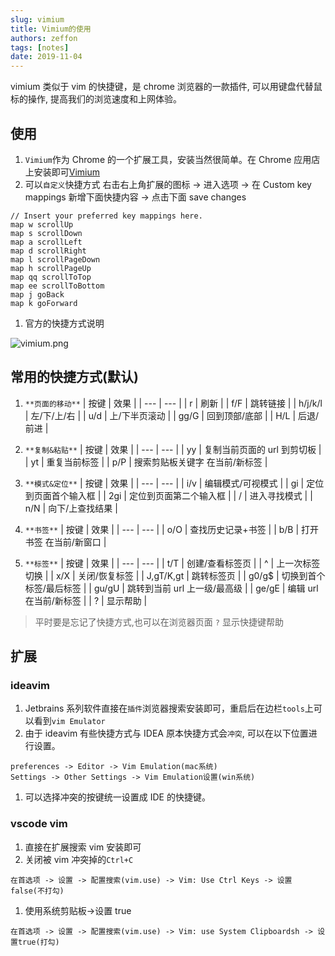 ```yaml
---
slug: vimium
title: Vimium的使用
authors: zeffon
tags: [notes]
date: 2019-11-04
---
```


vimium 类似于 vim 的快捷键，是 chrome 浏览器的一款插件, 可以用键盘代替鼠标的操作, 提高我们的浏览速度和上网体验。

<!--truncate-->

## 使用

1. `Vimium`作为 Chrome 的一个扩展工具，安装当然很简单。在 Chrome 应用店上安装即可[Vimium](https://chrome.google.com/webstore/detail/vimium/dbepggeogbaibhgnhhndojpepiihcmeb?utm_source=chrome-ntp-icon)
2. 可以`自定义`快捷方式
   右击右上角扩展的图标 -> 进入选项 -> 在 Custom key mappings 新增下面快捷内容 -> 点击下面 save changes

```
// Insert your preferred key mappings here.
map w scrollUp
map s scrollDown
map a scrollLeft
map d scrollRight
map l scrollPageDown
map h scrollPageUp
map qq scrollToTop
map ee scrollToBottom
map j goBack
map k goForward
```

1. 官方的快捷方式说明

![vimium.png](https://cdn.nlark.com/yuque/0/2021/png/656137/1610715446050-64c85596-faaa-4e26-924b-54faeb6fb438.png#height=740&id=HvkWk&margin=%5Bobject%20Object%5D&name=vimium.png&originHeight=740&originWidth=826&originalType=binary&ratio=1&size=197081&status=done&style=none&width=826)

## 常用的快捷方式(默认)

1. `**页面的移动**`
   | 按键 | 效果 |
   | --- | --- |
   | r | 刷新 |
   | f/F | 跳转链接 |
   | h/j/k/l | 左/下/上/右 |
   | u/d | 上/下半页滚动 |
   | gg/G | 回到顶部/底部 |
   | H/L | 后退/前进 |

2. `**复制&粘贴**`
   | 按键 | 效果 |
   | --- | --- |
   | yy | 复制当前页面的 url 到剪切板 |
   | yt | 重复当前标签 |
   | p/P | 搜索剪贴板关键字 在当前/新标签 |

3. `**模式&定位**`
   | 按键 | 效果 |
   | --- | --- |
   | i/v | 编辑模式/可视模式 |
   | gi | 定位到页面首个输入框 |
   | 2gi | 定位到页面第二个输入框 |
   | / | 进入寻找模式 |
   | n/N | 向下/上查找结果 |

4. `**书签**`
   | 按键 | 效果 |
   | --- | --- |
   | o/O | 查找历史记录+书签 |
   | b/B | 打开书签 在当前/新窗口 |

5. `**标签**`
   | 按键 | 效果 |
   | --- | --- |
   | t/T | 创建/查看标签页 |
   | ^ | 上一次标签切换 |
   | x/X | 关闭/恢复标签 |
   | J,gT/K,gt | 跳转标签页 |
   | g0/g$ | 切换到首个标签/最后标签 |
   | gu/gU | 跳转到当前 url 上一级/最高级 |
   | ge/gE | 编辑 url 在当前/新标签 |
   | ? | 显示帮助 |

> 平时要是忘记了快捷方式,也可以在浏览器页面 `?` 显示快捷键帮助

## 扩展

### ideavim

1. Jetbrains 系列软件直接在`插件`浏览器搜索安装即可，重启后在边栏`tools`上可以看到`vim Emulator`
2. 由于 ideavim 有些快捷方式与 IDEA 原本快捷方式会`冲突`, 可以在以下位置进行设置。

```
preferences -> Editor -> Vim Emulation(mac系统)
Settings -> Other Settings -> Vim Emulation设置(win系统)
```

1. 可以选择冲突的按键统一设置成 IDE 的快捷键。

### vscode vim

1. 直接在扩展搜索 vim 安装即可
2. 关闭被 vim 冲突掉的`Ctrl+C`

```
在首选项 -> 设置 -> 配置搜索(vim.use) -> Vim: Use Ctrl Keys -> 设置false(不打勾)
```

1. 使用系统剪贴板->设置 true

```
在首选项 -> 设置 -> 配置搜索(vim.use) -> Vim: use System Clipboardsh -> 设置true(打勾)
```
